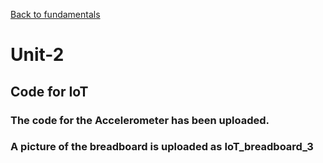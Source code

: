 
[Back to fundamentals](https://github.com/kschellack/cyber/blob/master/fundamentals.md)


# Unit-2

## Code for IoT

### The code for the Accelerometer has been uploaded.  

### A picture of the breadboard is uploaded as IoT_breadboard_3
